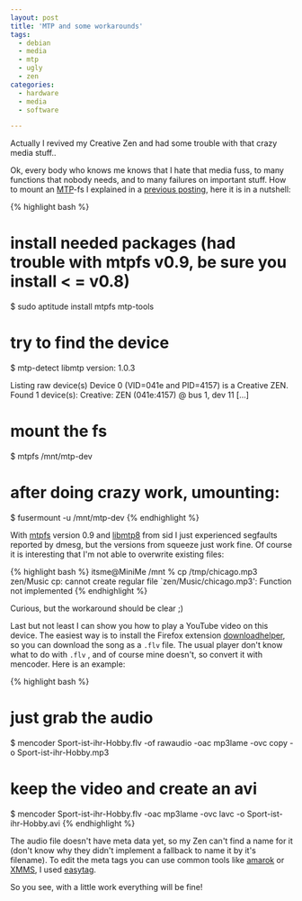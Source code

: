 ```yaml
---
layout: post
title: 'MTP and some workarounds'
tags:
  - debian
  - media
  - mtp
  - ugly
  - zen
categories:
  - hardware
  - media
  - software

---
```


Actually I revived my Creative Zen and had some trouble with that crazy media stuff..

Ok, every body who knows me knows that I hate that media fuss, to many functions that nobody needs, and to many failures on important stuff. How to mount an <a href="http://en.wikipedia.org/wiki/Media_Transfer_Protocol">MTP</a>-fs I explained in a <a href="http://esmz-designz.com/index.php?site=blog&entry=48&title=MTP_Mountprobleme_behoben">previous posting</a>, here it is in a nutshell:



{% highlight bash %}
# install needed packages (had trouble with mtpfs v0.9, be sure you install < = v0.8)
$ sudo aptitude install mtpfs mtp-tools
# try to find the device
$ mtp-detect
libmtp version: 1.0.3

Listing raw device(s)
Device 0 (VID=041e and PID=4157) is a Creative ZEN.
   Found 1 device(s):
   Creative: ZEN (041e:4157) @ bus 1, dev 11
[...]
# mount the fs
$ mtpfs /mnt/mtp-dev
# after doing crazy work, umounting:
$ fusermount -u /mnt/mtp-dev
{% endhighlight %}

<!-- wp is soo stupid ;) -->

With <a href="http://packages.debian.org/search?keywords=mtpfs&searchon=names&suite=all&section=all">mtpfs</a> version 0.9 and <a href="http://packages.debian.org/search?keywords=libmtp8&searchon=names&suite=all&section=all">libmtp8</a> from sid  I just experienced segfaults reported by dmesg, but the versions from squeeze just work fine.
Of course it is interesting that I'm not able to overwrite existing files:



{% highlight bash %}
itsme@MiniMe /mnt % cp /tmp/chicago.mp3 zen/Music
cp: cannot create regular file `zen/Music/chicago.mp3': Function not implemented
{% endhighlight %}



Curious, but the workaround should be clear ;)

Last but not least I can show you how to play a YouTube video on this device. The easiest way is to install the Firefox extension <a href="http://www.downloadhelper.net/">downloadhelper</a>, so you can download the song as a  `.flv`  file. The usual player don't know what to do with  `.flv` , and of course mine doesn't, so convert it with mencoder. Here is an example:



{% highlight bash %}
# just grab the audio
$ mencoder Sport-ist-ihr-Hobby.flv -of rawaudio -oac mp3lame -ovc copy -o Sport-ist-ihr-Hobby.mp3
# keep the video and create an avi
$ mencoder Sport-ist-ihr-Hobby.flv -oac mp3lame -ovc lavc -o Sport-ist-ihr-Hobby.avi
{% endhighlight %}



The audio file doesn't have meta data yet, so my Zen can't find a name for it (don't know why they didn't implement a fallback to name it by it's filename). To edit the meta tags you can use common tools like <a href="http://amarok.kde.org/">amarok</a> or <a href="http://www.xmms.org/">XMMS</a>, I used <a href="http://easytag.sourceforge.net/">easytag</a>.

So you see, with a little work everything will be fine!
